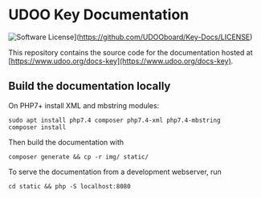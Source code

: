 # UDOO Key Documentation

![Software License](https://img.shields.io/badge/license-MIT-brightgreen.svg?style=flat-square)](https://github.com/UDOOboard/Key-Docs/LICENSE)

This repository contains the source code for the documentation hosted at [https://www.udoo.org/docs-key](https://www.udoo.org/docs-key).


## Build the documentation locally
On PHP7+ install XML and mbstring modules:

    sudo apt install php7.4 composer php7.4-xml php7.4-mbstring
    composer install

Then build the documentation with

    composer generate && cp -r img/ static/

To serve the documentation from a development webserver, run

    cd static && php -S localhost:8080

